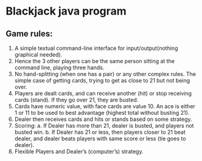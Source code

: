 # Blackjack java program

## Game rules:
1. A simple textual command-line interface for input/output(nothing graphical needed).
2. Hence the 3 other players can be the same person sitting at the command line, playing three
   hands.
3. No hand-splitting (when one has a pair) or any other complex rules.
   The simple case of getting cards, trying to get as close to 21 but not being over.
4. Players are dealt cards, and can receive another (hit) or stop receiving cards (stand). If they go
   over 21, they are busted.
5. Cards have numeric value, with face cards are value 10. An ace is either 1 or 11 to be used to
   best advantage (highest total without busting 21).
6. Dealer then receives cards and hits or stands based on some strategy.
7. Scoring:
   a. If Dealer has more than 21, dealer is busted, and players not busted win.
   b. If Dealer has 21 or less, then players closer to 21 beat dealer, and dealer beats players
   with same score or less (tie goes to dealer).
8. Flexible Players and Dealer’s (computer’s) strategy.
